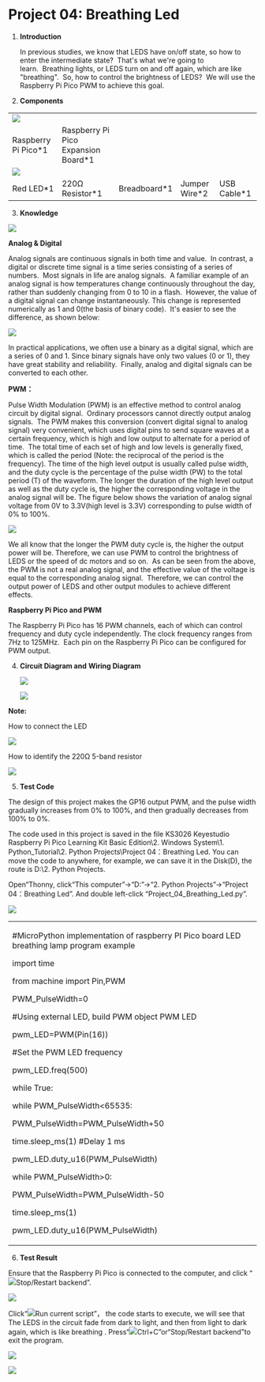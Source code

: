 # Project 04: Breathing Led

1.  **Introduction**
    
    In previous studies, we know that LEDS have on/off state, so how to
    enter the intermediate state?  That's what we're going to
    learn.  Breathing lights, or LEDS turn on and off again, which are
    like "breathing".  So, how to control the brightness of LEDS?  We
    will use the Raspberry Pi Pico PWM to achieve this goal.  

2.  **Components**

|                                                         |                                      |                        |                        |                        |
| ------------------------------------------------------- | ------------------------------------ | ---------------------- | ---------------------- | ---------------------- |
| ![](/media/bbed91c0b45fcafc7e7163bfeabf68f9.png)      |                        |                        |                        |
| Raspberry Pi Pico\*1                                    | Raspberry Pi Pico Expansion Board\*1 |                        |                        |                        |
| ![](/media/7dcbd02995be3c142b2f97df7f7c03ce.png) |
| Red LED\*1                                              | 220Ω Resistor\*1                     | Breadboard\*1          | Jumper Wire\*2         | USB Cable\*1           |

3.  **Knowledge**

![](/media/6549bdbfd4e7b6b2b341012105d655e8.png)

**Analog & Digital**

Analog signals are continuous signals in both time and value.  In
contrast, a digital or discrete time signal is a time series consisting
of a series of numbers.  Most signals in life are analog signals.  A
familiar example of an analog signal is how temperatures change
continuously throughout the day, rather than suddenly changing from 0 to
10 in a flash.  However, the value of a digital signal can change
instantaneously. This change is represented numerically as 1 and 0(the
basis of binary code).  It's easier to see the difference, as shown
below:

![](/media/4bdf6127e563b453a1fd8953b4ebb277.png)

In practical applications, we often use a binary as a digital signal,
which are a series of 0 and 1. Since binary signals have only two values
(0 or 1), they have great stability and reliability.  Finally, analog
and digital signals can be converted to each other. 

**PWM：**

Pulse Width Modulation (PWM) is an effective method to control analog
circuit by digital signal.  Ordinary processors cannot directly output
analog signals.  The PWM makes this conversion (convert digital signal
to analog signal) very convenient, which uses digital pins to send
square waves at a certain frequency, which is high and low output to
alternate for a period of time.  The total time of each set of high and
low levels is generally fixed, which is called the period (Note: the
reciprocal of the period is the frequency). The time of the high level
output is usually called pulse width, and the duty cycle is the
percentage of the pulse width (PW) to the total period (T) of the
waveform. The longer the duration of the high level output as well as
the duty cycle is, the higher the corresponding voltage in the analog
signal will be. The figure below shows the variation of analog signal
voltage from 0V to 3.3V(high level is 3.3V) corresponding to pulse width
of 0% to 100%.  

![](/media/a439e1bd8a4578b43b7188c821d58594.jpeg)

We all know that the longer the PWM duty cycle is, the higher the output
power will be. Therefore, we can use PWM to control the brightness of
LEDS or the speed of dc motors and so on.  As can be seen from the
above, the PWM is not a real analog signal, and the effective value of
the voltage is equal to the corresponding analog signal.  Therefore, we
can control the output power of LEDS and other output modules to achieve
different effects.

**Raspberry Pi Pico and PWM**

The Raspberry Pi Pico has 16 PWM channels, each of which can control
frequency and duty cycle independently. The clock frequency ranges from
7Hz to 125MHz.  Each pin on the Raspberry Pi Pico can be configured for
PWM output.  

4.  **Circuit Diagram and** **Wiring Diagram**
    
    ![](/media/cb069d7553d861e3293d8bdbe85bbd05.png)
    
    ![](/media/898285da10fa9b39e52a02bc68758d27.png)

**Note:**

How to connect the LED

![](/media/42ff6f405dfa128593827de5aa03e94b.png)

How to identify the 220Ω 5-band resistor

![](/media/55c0199544e9819328f6d5778f10d7d0.png)

5.  **Test Code**

The design of this project makes the GP16 output PWM, and the pulse
width gradually increases from 0% to 100%, and then gradually decreases
from 100% to 0%.  

The code used in this project is saved in the file KS3026 Keyestudio
Raspberry Pi Pico Learning Kit Basic Edition\\2. Windows System\\1.
Python\_Tutorial\\2. Python Projects\\Project 04：Breathing Led. You can
move the code to anywhere, for example, we can save it in the Disk(D),
the route is D:\\2. Python Projects.

Open“Thonny, click“This computer”→“D:”→“2. Python Projects”→“Project
04：Breathing Led”. And double left-click
“Project\_04\_Breathing\_Led.py”.

![](/media/d0616993fc8b1deb9db4414e3146e602.png)

<table>
<tbody>
<tr class="odd">
<td><p>#MicroPython implementation of raspberry PI Pico board LED breathing lamp program example</p>
<p>import time</p>
<p>from machine import Pin,PWM</p>
<p>PWM_PulseWidth=0</p>
<p>#Using external LED, build PWM object PWM LED</p>
<p>pwm_LED=PWM(Pin(16))</p>
<p>#Set the PWM LED frequency</p>
<p>pwm_LED.freq(500)</p>
<p>while True:</p>
<p>while PWM_PulseWidth&lt;65535:</p>
<p>PWM_PulseWidth=PWM_PulseWidth+50</p>
<p>time.sleep_ms(1) #Delay 1 ms</p>
<p>pwm_LED.duty_u16(PWM_PulseWidth)</p>
<p>while PWM_PulseWidth&gt;0:</p>
<p>PWM_PulseWidth=PWM_PulseWidth-50</p>
<p>time.sleep_ms(1)</p>
<p>pwm_LED.duty_u16(PWM_PulseWidth)</p></td>
</tr>
</tbody>
</table>

6.  **Test Result**

Ensure that the Raspberry Pi Pico is connected to the computer, and
click “![](/media/27451c8a9c13e29d02bc0f5831cfaf1f.png)Stop/Restart backend”.

![](/media/4daa8b74aec8af6056ec2a61ebabf397.png)

Click“![](/media/da852227207616ccd9aff28f19e02690.png)Run current script”， the code starts to
execute, we will see that The LEDS in the circuit fade from dark to
light, and then from light to dark again, which is like breathing .
Press“![](/media/27451c8a9c13e29d02bc0f5831cfaf1f.png)Ctrl+C”or“Stop/Restart backend”to exit the
program.

![](/media/957f4e2178c1126f724bc8e012568e31.png)

![](/media/3673c95868f245ee28365de8e51d2ced.png)
